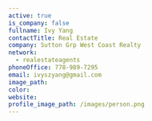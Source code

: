 ```yaml
---
active: true
is_company: false
fullname: Ivy Yang
contactTitle: Real Estate
company: Sutton Grp West Coast Realty
network:
  - realestateagents
phoneOffice: 778-989-7295
email: ivyszyang@gmail.com
image_path:
color:
website:
profile_image_path: /images/person.png
---
```



